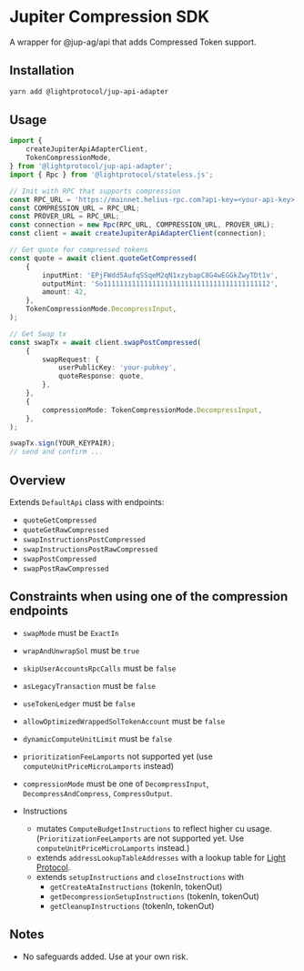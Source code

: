 # Jupiter Compression SDK

A wrapper for @jup-ag/api that adds Compressed Token support.

## Installation

```bash
yarn add @lightprotocol/jup-api-adapter
```

## Usage

```typescript
import {
    createJupiterApiAdapterClient,
    TokenCompressionMode,
} from '@lightprotocol/jup-api-adapter';
import { Rpc } from '@lightprotocol/stateless.js';

// Init with RPC that supports compression
const RPC_URL = 'https://mainnet.helius-rpc.com?api-key=<your-api-key>';
const COMPRESSION_URL = RPC_URL;
const PROVER_URL = RPC_URL;
const connection = new Rpc(RPC_URL, COMPRESSION_URL, PROVER_URL);
const client = await createJupiterApiAdapterClient(connection);

// Get quote for compressed tokens
const quote = await client.quoteGetCompressed(
    {
        inputMint: 'EPjFWdd5AufqSSqeM2qN1xzybapC8G4wEGGkZwyTDt1v',
        outputMint: 'So11111111111111111111111111111111111111112',
        amount: 42,
    },
    TokenCompressionMode.DecompressInput,
);

// Get Swap tx
const swapTx = await client.swapPostCompressed(
    {
        swapRequest: {
            userPublicKey: 'your-pubkey',
            quoteResponse: quote,
        },
    },
    {
        compressionMode: TokenCompressionMode.DecompressInput,
    },
);

swapTx.sign(YOUR_KEYPAIR);
// send and confirm ...
```

## Overview

Extends `DefaultApi` class with endpoints:

- `quoteGetCompressed`
- `quoteGetRawCompressed`
- `swapInstructionsPostCompressed`
- `swapInstructionsPostRawCompressed`
- `swapPostCompressed`
- `swapPostRawCompressed`

## Constraints when using one of the compression endpoints

- `swapMode` must be `ExactIn`
- `wrapAndUnwrapSol` must be `true`
- `skipUserAccountsRpcCalls` must be `false`
- `asLegacyTransaction` must be `false`
- `useTokenLedger` must be `false`
- `allowOptimizedWrappedSolTokenAccount` must be `false`
- `dynamicComputeUnitLimit` must be `false`
- `prioritizationFeeLamports` not supported yet (use `computeUnitPriceMicroLamports` instead)
- `compressionMode` must be one of `DecompressInput`, `DecompressAndCompress`, `CompressOutput`.

- Instructions
    - mutates `ComputeBudgetInstructions` to reflect higher cu usage. (`PrioritizationFeeLamports` are not supported yet. Use `computeUnitPriceMicroLamports` instead.)
    - extends `addressLookupTableAddresses` with a lookup table for [Light Protocol](https://www.zkcompression.com/developers/protocol-addresses-and-urls#lookup-tables).
    - extends `setupInstructions` and `closeInstructions` with
        - `getCreateAtaInstructions` (tokenIn, tokenOut)
        - `getDecompressionSetupInstructions` (tokenIn, tokenOut)
        - `getCleanupInstructions` (tokenIn, tokenOut)


## Notes

- No safeguards added. Use at your own risk.
